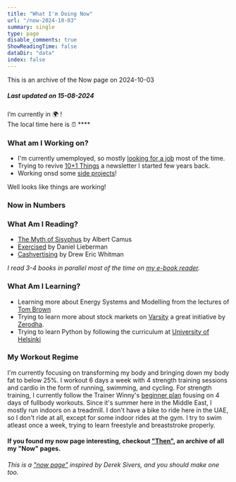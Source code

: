 ```yaml
---
title: "What I'm Doing Now"
url: "/now-2024-10-03"
summary: single
type: page
disable_comments: true
ShowReadingTime: false
dataDir: "data"
index: false
---
```


This is an archive of the Now page on 2024-10-03

##### Last updated on 15-08-2024

I’m currently in 🌍 **[](https://what3words.com/inferior.reserved.drives)**!  
The local time here is ⏰ ****  


### What am I Working on?

- I'm currently umemployed, so mostly [looking for a job](/hire) most of the time. 
- Trying to revive [10+1 Things](https://rishikesh.substack.com/) a newsletter I started few years back.
- Working onsd some [side projects](/projects)!


Well looks like things are working!


### Now in Numbers




### What Am I Reading?

- [The Myth of Sisyphus](https://geni.us/rs-sisyphus) by Albert Camus
- [Exercised](https://geni.us/rs-exercised) by Daniel Lieberman
- [Cashvertising](https://geni.us/rsh-cashvertising) by Drew Eric Whitman

*I read 3-4 books in parallel most of the time on [my e-book reader](https://geni.us/rsh-kindle-paperwhite).*

### What Am I Learning?
- Learning more about Energy Systems and Modelling from the lectures of [Tom Brown](https://nworbmot.org/teaching.html)
- Trying to learn more about stock markets on [Varsity](https://zerodha.com/varsity/) a great initiative by [Zerodha](https://zerodha.com/open-account?c=KSO559).
- Trying to learn Python by following the curriculum at [University of Helsinki](https://programming-24.mooc.fi/)



### My Workout Regime

I'm currently focusing on transforming my body and bringing down my body fat to below 25%. I workout 6 days a week with 4 strength training sessions and cardio in the form of running, swimming, and cycling. For strength training, I currently follow the Trainer Winny's [beginner plan](hhttps://www.youtube.com/watch?v=U9ENCvFf9yQ) fousing on  4 days of fullbody workouts. Since it's summer here in the Middle East, I mostly run indoors on a treadmill. I don't have a bike to ride here in the UAE, so I don't ride at all, except for some indoor rides at the gym. I try to swim atleast once a week, trying to learn freestyle and breaststroke properly.

#### If you found my now page interesting, checkout ["Then"](/then), an archive of all my "Now" pages.


###### This is a ["now page"](https://nownownow.com/) inspired by Derek Sivers, and you should make one too.